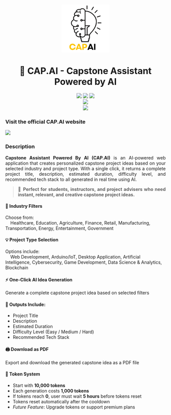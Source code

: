 <p align="center">
  <img src="Logo/CAP AI.png" alt="CAP.AI Logo" width="150"/>
</p>

<h1 align="center">🧠 CAP.AI - Capstone Assistant Powered by AI</h1>
<p align="center">
  <!-- Frontend -->
  <img src="https://img.shields.io/badge/HTML5-E34F26?style=for-the-badge&logo=html5&logoColor=white" />
  <img src="https://img.shields.io/badge/CSS3-1572B6?style=for-the-badge&logo=css3&logoColor=white" />
  <img src="https://img.shields.io/badge/JavaScript-F7DF1E?style=for-the-badge&logo=javascript&logoColor=black" />
  <br/>

  <!-- Backend -->
  <img src="https://img.shields.io/badge/Node.js-339933?style=for-the-badge&logo=node.js&logoColor=white" />
  <br/>

  <!-- AI Integration -->
  <img src="https://img.shields.io/badge/GPT--3.5--Turbo-OpenRouter.ai-blueviolet?style=for-the-badge&logo=openai&logoColor=white" />
</p>

<h3 align="left">Visit the official CAP.AI website</h4>
<p align="left">
  <a href="https://cap-ai-five.vercel.app/">
  <img src="https://img.shields.io/badge/Vercel-000000?style=for-the-badge&logo=vercel&logoColor=white" />
  </a>
</p>



### Description 
<div align="justify">

**Capstone Assistant Powered By AI (CAP.AI)** is an AI-powered web application that creates personalized capstone project ideas based on your selected industry and project type. With a single click, it returns a complete project title, description, estimated duration, difficulty level, and recommended tech stack to all generated in real time using AI.

> 📝 **Perfect for students, instructors, and project advisers who need instant, relevant, and creative capstone project ideas.**

</div>





#### 🎯 Industry Filters  
Choose from:  
&nbsp;&nbsp;&nbsp;&nbsp;Healthcare, Education, Agriculture, Finance, Retail, Manufacturing, Transportation, Energy, Entertainment, Government

#### 💡 Project Type Selection  
Options include:  
&nbsp;&nbsp;&nbsp;&nbsp;Web Development, Arduino/IoT, Desktop Application, Artificial Intelligence, Cybersecurity, Game Development, Data Science & Analytics, Blockchain

#### ⚡ One-Click AI Idea Generation  
Generate a complete capstone project idea based on selected filters

#### 📄 Outputs Include:  
- Project Title  
- Description  
- Estimated Duration  
- Difficulty Level (Easy / Medium / Hard)  
- Recommended Tech Stack

#### 🖨️ Download as PDF  
Export and download the generated capstone idea as a PDF file

#### 🔐 Token System  
- Start with **10,000 tokens**  
- Each generation costs **1,000 tokens**  
- If tokens reach **0**, user must wait **5 hours** before tokens reset  
- Tokens reset automatically after the cooldown  
- _Future Feature_: Upgrade tokens or support premium plans


